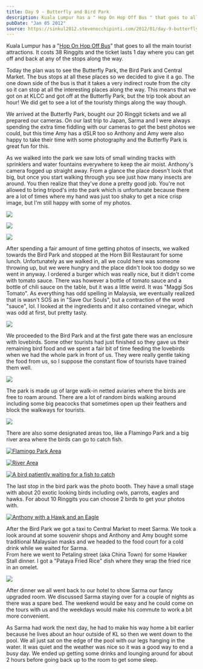 ```yaml
---
title: Day 9 - Butterfly and Bird Park
description: Kuala Lumpur has a " Hop On Hop Off Bus " that goes to all the main tourist attractions. It costs 38 Ringgits and the ticket lasts 1 day whe...
pubDate: "Jan 05 2012"
source: https://sinkul2012.stevenocchipinti.com/2012/01/day-9-butterfly-and-bird-park.html
---
```


Kuala Lumpur has a "[Hop On Hop Off Bus](http://www.myhoponhopoff.com/)" that goes to all the main tourist attractions. It costs 38 Ringgits and the ticket lasts 1 day where you can get off and back at any of the stops along the way.

Today the plan was to see the Butterfly Park, the Bird Park and Central Market. The bus stops at all these places so we decided to give it a go. The one down side of the bus is that it takes a very indirect route from the city so it can stop at all the interesting places along the way. This means that we got on at KLCC and got off at the Butterfly Park, but the trip took about an hour! We did get to see a lot of the touristy things along the way though.

We arrived at the Butterfly Park, bought our 20 Ringgit tickets and we all prepared our cameras. On our last trip to Japan, Sarma and I were always spending the extra time fiddling with our cameras to get the best photos we could, but this time Amy has a dSLR too so Anthony and Amy were also happy to take their time with some photography and the Butterfly Park is great fun for this.

As we walked into the park we saw lots of small winding tracks with sprinklers and water fountains everywhere to keep the air moist. Anthony's camera fogged up straight away. From a glance the place doesn't look that big, but once you start walking through you see just how many insects are around. You then realize that they've done a pretty good job. You're not allowed to bring tripod's into the park which is unfortunate because there are a lot of times where my hand was just too shaky to get a nice crisp image, but I'm still happy with some of my photos.

[![](https://3.bp.blogspot.com/-7UhVl6cPhuo/Twu5CEoRbrI/AAAAAAAAA-c/vPZE1xcl7Ug/s320/20120105140559.jpg)](https://3.bp.blogspot.com/-7UhVl6cPhuo/Twu5CEoRbrI/AAAAAAAAA-c/vPZE1xcl7Ug/s1600/20120105140559.jpg)

[![](https://4.bp.blogspot.com/-56NRcyZR-9M/Twu5DNfCMWI/AAAAAAAAA-k/q-LgXiEAzzI/s320/20120105142322-1.jpg)](https://4.bp.blogspot.com/-56NRcyZR-9M/Twu5DNfCMWI/AAAAAAAAA-k/q-LgXiEAzzI/s1600/20120105142322-1.jpg)

[![](https://3.bp.blogspot.com/-HbLqEvbHZqc/Twu5EktbAEI/AAAAAAAAA-s/_4sacD_8uWA/s320/20120105143259.jpg)](https://3.bp.blogspot.com/-HbLqEvbHZqc/Twu5EktbAEI/AAAAAAAAA-s/_4sacD_8uWA/s1600/20120105143259.jpg)

After spending a fair amount of time getting photos of insects, we walked towards the Bird Park and stopped at the Horn Bill Restaurant for some lunch. Unfortunately as we walked in, all we could here was someone throwing up, but we were hungry and the place didn't look too dodgy so we went in anyway. I ordered a burger which was really nice, but it didn't come with tomato sauce. There was however a bottle of tomato sauce and a bottle of chili sauce on the table, but it was a little weird. It was "Maggi Sos Tomato". As everything has odd spelling in Malaysia, we eventually realized that is wasn't SOS as in "Save Our Souls", but a contraction of the word "sauce", lol. I looked at the ingredients and it also contained vinegar, which was odd at first, but pretty tasty.

[![](https://3.bp.blogspot.com/-ZdiHAVcowKk/Twu5ZMnXQMI/AAAAAAAAA-0/l37m6m-4RPw/s320/20120105153350.jpg)](https://3.bp.blogspot.com/-ZdiHAVcowKk/Twu5ZMnXQMI/AAAAAAAAA-0/l37m6m-4RPw/s1600/20120105153350.jpg)

We proceeded to the Bird Park and at the first gate there was an enclosure with lovebirds. Some other tourists had just finished so they gave us their remaining bird food and we spent a fair bit of time feeding the lovebirds when we had the whole park in front of us. They were really gentle taking the food from us, so I suppose the constant flow of tourists have trained them well.

[![](https://4.bp.blogspot.com/-Cd02UO759rs/Twu5gdjd-9I/AAAAAAAAA-8/NH8R69IXGwI/s320/20120105160151.jpg)](https://4.bp.blogspot.com/-Cd02UO759rs/Twu5gdjd-9I/AAAAAAAAA-8/NH8R69IXGwI/s1600/20120105160151.jpg)

The park is made up of large walk-in netted aviaries where the birds are free to roam around. There are a lot of random birds walking around including some big peacocks that sometimes open up their feathers and block the walkways for tourists.

[![](https://3.bp.blogspot.com/-PKOtMjk7DRc/Tw1EKRzxs-I/AAAAAAAABA0/88mLMMQAfWU/s320/20120105165418.jpg)](https://3.bp.blogspot.com/-PKOtMjk7DRc/Tw1EKRzxs-I/AAAAAAAABA0/88mLMMQAfWU/s1600/20120105165418.jpg)

There are also some designated areas too, like a Flamingo Park and a big river area where the birds can go to catch fish.

[![Flamingo Park Area](https://3.bp.blogspot.com/-ZvRAhEdsCss/Twu5h3WyxHI/AAAAAAAAA_E/XpH5WOdJYUw/s320/20120105163524.jpg)](https://3.bp.blogspot.com/-ZvRAhEdsCss/Twu5h3WyxHI/AAAAAAAAA_E/XpH5WOdJYUw/s1600/20120105163524.jpg)

[![River Area](https://2.bp.blogspot.com/-o1xW1fsns80/Twu5oELAGFI/AAAAAAAAA_M/uvJr-hXgLUI/s320/20120105170340_v1.jpg)](https://2.bp.blogspot.com/-o1xW1fsns80/Twu5oELAGFI/AAAAAAAAA_M/uvJr-hXgLUI/s1600/20120105170340_v1.jpg)

[![A bird patiently waiting for a fish to catch](https://2.bp.blogspot.com/-zMjApOx2xpE/Tw1R03LGUpI/AAAAAAAABBA/JXGp6VCTNMc/s320/20120105170117-1.jpg)](https://2.bp.blogspot.com/-zMjApOx2xpE/Tw1R03LGUpI/AAAAAAAABBA/JXGp6VCTNMc/s1600/20120105170117-1.jpg)

The last stop in the bird park was the photo booth. They have a small stage with about 20 exotic looking birds including owls, parrots, eagles and hawks. For about 10 Ringgits you can choose 2 birds to get your photos with.

[![Anthony with a Hawk and an Eagle](https://2.bp.blogspot.com/-M6fZaCT5LPA/Twu5qDZRx-I/AAAAAAAAA_U/80qHJ9HsGWM/s320/20120105171401.jpg)](https://2.bp.blogspot.com/-M6fZaCT5LPA/Twu5qDZRx-I/AAAAAAAAA_U/80qHJ9HsGWM/s1600/20120105171401.jpg)

After the Bird Park we got a taxi to Central Market to meet Sarma. We took a look around at some souvenir shops and Anthony and Amy bought some traditional Malaysian masks and we headed to the food court for a cold drink while we waited for Sarma.  
From here we went to Petaling street (aka China Town) for some Hawker Stall dinner. I got a "Pataya Fried Rice" dish where they wrap the fried rice in an omelet.

[![](https://4.bp.blogspot.com/-MMtoyHcW3Ww/Twu5v35f8II/AAAAAAAAA_c/kBX6QHmbXzo/s320/20120105200224.jpg)](https://4.bp.blogspot.com/-MMtoyHcW3Ww/Twu5v35f8II/AAAAAAAAA_c/kBX6QHmbXzo/s1600/20120105200224.jpg)

After dinner we all went back to our hotel to show Sarma our fancy upgraded room. We discussed Sarma staying over for a couple of nights as there was a spare bed. The weekend would be easy and he could come on the tours with us and the weekdays would make his commute to work a bit more convenient.

As Sarma had work the next day, he had to make his way home a bit earlier because he lives about an hour outside of KL so then we went down to the pool. We all just sat on the edge of the pool with our legs hanging in the water. It was quiet and the weather was nice so it was a good way to end a busy day. We ended up getting some drinks and lounging around for about 2 hours before going back up to the room to get some sleep.
